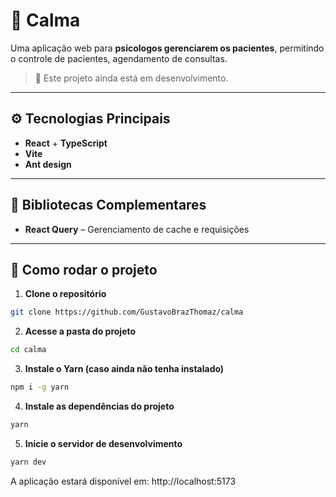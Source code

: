 # 🍵 Calma

Uma aplicação web para **psicologos gerenciarem os pacientes**, permitindo o controle de pacientes, agendamento de consultas.

> 🚧 Este projeto ainda está em desenvolvimento.

---

## ⚙️ Tecnologias Principais

- **React** + **TypeScript**
- **Vite**
- **Ant design**

---

## 🔌 Bibliotecas Complementares

- **React Query** – Gerenciamento de cache e requisições

---

## 🚀 Como rodar o projeto

1. **Clone o repositório**

```bash
git clone https://github.com/GustavoBrazThomaz/calma
```

2. **Acesse a pasta do projeto**

```bash
cd calma
```

3. **Instale o Yarn (caso ainda não tenha instalado)**

```bash
npm i -g yarn
```

4. **Instale as dependências do projeto**

```bash
yarn
```

5. **Inicie o servidor de desenvolvimento**

```bash
yarn dev
```

A aplicação estará disponível em: http://localhost:5173
